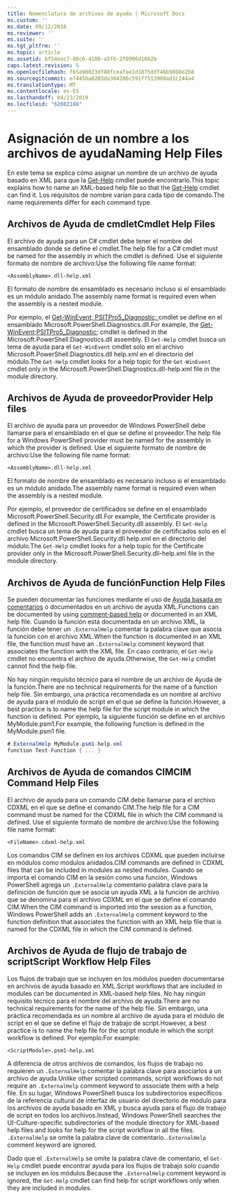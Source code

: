 ```yaml
---
title: Nomenclatura de archivos de ayuda | Microsoft Docs
ms.custom: ''
ms.date: 09/12/2016
ms.reviewer: ''
ms.suite: ''
ms.tgt_pltfrm: ''
ms.topic: article
ms.assetid: bf54eac7-88c6-4108-a5f6-2f0906d1662b
caps.latest.revision: 5
ms.openlocfilehash: f65a90023df88fceafae1d1875ddf46b9088e2b8
ms.sourcegitcommit: e7445ba8203da304286c591ff513900ad1c244a4
ms.translationtype: MT
ms.contentlocale: es-ES
ms.lasthandoff: 04/23/2019
ms.locfileid: "62082188"
---
```

# <a name="naming-help-files"></a><span data-ttu-id="240c2-102">Asignación de un nombre a los archivos de ayuda</span><span class="sxs-lookup"><span data-stu-id="240c2-102">Naming Help Files</span></span>

<span data-ttu-id="240c2-103">En este tema se explica cómo asignar un nombre de un archivo de ayuda basado en XML para que la [Get-Help](/powershell/module/Microsoft.PowerShell.Core/Get-Help) cmdlet puede encontrarlo.</span><span class="sxs-lookup"><span data-stu-id="240c2-103">This topic explains how to name an XML-based help file so that the [Get-Help](/powershell/module/Microsoft.PowerShell.Core/Get-Help) cmdlet can find it.</span></span> <span data-ttu-id="240c2-104">Los requisitos de nombre varían para cada tipo de comando.</span><span class="sxs-lookup"><span data-stu-id="240c2-104">The name requirements differ for each command type.</span></span>

## <a name="cmdlet-help-files"></a><span data-ttu-id="240c2-105">Archivos de Ayuda de cmdlet</span><span class="sxs-lookup"><span data-stu-id="240c2-105">Cmdlet Help Files</span></span>

<span data-ttu-id="240c2-106">El archivo de ayuda para un C# cmdlet debe tener el nombre del ensamblado donde se define el cmdlet.</span><span class="sxs-lookup"><span data-stu-id="240c2-106">The help file for a C# cmdlet must be named for the assembly in which the cmdlet is defined.</span></span> <span data-ttu-id="240c2-107">Use el siguiente formato de nombre de archivo:</span><span class="sxs-lookup"><span data-stu-id="240c2-107">Use the following file name format:</span></span>

```
<AssemblyName>.dll-help.xml
```

<span data-ttu-id="240c2-108">El formato de nombre de ensamblado es necesario incluso si el ensamblado es un módulo anidado.</span><span class="sxs-lookup"><span data-stu-id="240c2-108">The assembly name format is required even when the assembly is a nested module.</span></span>

<span data-ttu-id="240c2-109">Por ejemplo, el [Get-WinEvent; PSITPro5_Diagnostic; ](/powershell/module/Microsoft.PowerShell.Diagnostics/Get-WinEvent) cmdlet se define en el ensamblado Microsoft.PowerShell.Diagnostics.dll.</span><span class="sxs-lookup"><span data-stu-id="240c2-109">For example, the [Get-WinEvent;PSITPro5_Diagnostic;](/powershell/module/Microsoft.PowerShell.Diagnostics/Get-WinEvent) cmdlet is defined in the Microsoft.PowerShell.Diagnostics.dll assembly.</span></span> <span data-ttu-id="240c2-110">El `Get-Help` cmdlet busca un tema de ayuda para el `Get-WinEvent` cmdlet solo en el archivo Microsoft.PowerShell.Diagnostics.dll help.xml en el directorio del módulo.</span><span class="sxs-lookup"><span data-stu-id="240c2-110">The `Get-Help` cmdlet looks for a help topic for the `Get-WinEvent` cmdlet only in the Microsoft.PowerShell.Diagnostics.dll-help.xml file in the module directory.</span></span>

## <a name="provider-help-files"></a><span data-ttu-id="240c2-111">Archivos de Ayuda de proveedor</span><span class="sxs-lookup"><span data-stu-id="240c2-111">Provider Help files</span></span>

<span data-ttu-id="240c2-112">El archivo de ayuda para un proveedor de Windows PowerShell debe llamarse para el ensamblado en el que se define el proveedor.</span><span class="sxs-lookup"><span data-stu-id="240c2-112">The help file for a Windows PowerShell provider must be named for the assembly in which the provider is defined.</span></span> <span data-ttu-id="240c2-113">Use el siguiente formato de nombre de archivo:</span><span class="sxs-lookup"><span data-stu-id="240c2-113">Use the following file name format:</span></span>

```
<AssemblyName>.dll-help.xml
```

<span data-ttu-id="240c2-114">El formato de nombre de ensamblado es necesario incluso si el ensamblado es un módulo anidado.</span><span class="sxs-lookup"><span data-stu-id="240c2-114">The assembly name format is required even when the assembly is a nested module.</span></span>

<span data-ttu-id="240c2-115">Por ejemplo, el proveedor de certificados se define en el ensamblado Microsoft.PowerShell.Security.dll.</span><span class="sxs-lookup"><span data-stu-id="240c2-115">For example, the Certificate provider is defined in the Microsoft.PowerShell.Security.dll assembly.</span></span> <span data-ttu-id="240c2-116">El `Get-Help` cmdlet busca un tema de ayuda para el proveedor de certificados solo en el archivo Microsoft.PowerShell.Security.dll help.xml en el directorio del módulo.</span><span class="sxs-lookup"><span data-stu-id="240c2-116">The `Get-Help` cmdlet looks for a help topic for the Certificate provider only in the Microsoft.PowerShell.Security.dll-help.xml file in the module directory.</span></span>

## <a name="function-help-files"></a><span data-ttu-id="240c2-117">Archivos de Ayuda de función</span><span class="sxs-lookup"><span data-stu-id="240c2-117">Function Help Files</span></span>

<span data-ttu-id="240c2-118">Se pueden documentar las funciones mediante el uso de [Ayuda basada en comentarios](/powershell/module/microsoft.powershell.core/about/about_comment_based_help) o documentados en un archivo de ayuda XML.</span><span class="sxs-lookup"><span data-stu-id="240c2-118">Functions can be documented by using [comment-based help](/powershell/module/microsoft.powershell.core/about/about_comment_based_help) or documented in an XML help file.</span></span> <span data-ttu-id="240c2-119">Cuando la función está documentada en un archivo XML, la función debe tener un `.ExternalHelp` comentar la palabra clave que asocia la función con el archivo XML.</span><span class="sxs-lookup"><span data-stu-id="240c2-119">When the function is documented in an XML file, the function must have an `.ExternalHelp` comment keyword that associates the function with the XML file.</span></span> <span data-ttu-id="240c2-120">En caso contrario, el `Get-Help` cmdlet no encuentra el archivo de ayuda.</span><span class="sxs-lookup"><span data-stu-id="240c2-120">Otherwise, the `Get-Help` cmdlet cannot find the help file.</span></span>

<span data-ttu-id="240c2-121">No hay ningún requisito técnico para el nombre de un archivo de Ayuda de la función.</span><span class="sxs-lookup"><span data-stu-id="240c2-121">There are no technical requirements for the name of a function help file.</span></span> <span data-ttu-id="240c2-122">Sin embargo, una práctica recomendada es un nombre al archivo de ayuda para el módulo de script en el que se define la función.</span><span class="sxs-lookup"><span data-stu-id="240c2-122">However, a best practice is to name the help file for the script module in which the function is defined.</span></span> <span data-ttu-id="240c2-123">Por ejemplo, la siguiente función se define en el archivo MyModule.psm1.</span><span class="sxs-lookup"><span data-stu-id="240c2-123">For example, the following function is defined in the MyModule.psm1 file.</span></span>

```csharp
#.ExternalHelp MyModule.psm1-help.xml
function Test-Function { ... }
```

## <a name="cim-command-help-files"></a><span data-ttu-id="240c2-124">Archivos de Ayuda de comandos CIM</span><span class="sxs-lookup"><span data-stu-id="240c2-124">CIM Command Help Files</span></span>

<span data-ttu-id="240c2-125">El archivo de ayuda para un comando CIM debe llamarse para el archivo CDXML en el que se define el comando CIM.</span><span class="sxs-lookup"><span data-stu-id="240c2-125">The help file for a CIM command must be named for the CDXML file in which the CIM command is defined.</span></span> <span data-ttu-id="240c2-126">Use el siguiente formato de nombre de archivo:</span><span class="sxs-lookup"><span data-stu-id="240c2-126">Use the following file name format:</span></span>

```
<FileName>.cdxml-help.xml
```

<span data-ttu-id="240c2-127">Los comandos CIM se definen en los archivos CDXML que pueden incluirse en módulos como módulos anidados.</span><span class="sxs-lookup"><span data-stu-id="240c2-127">CIM commands are defined in CDXML files that can be included in modules as nested modules.</span></span> <span data-ttu-id="240c2-128">Cuando se importa el comando CIM en la sesión como una función, Windows PowerShell agrega un `.ExternalHelp` comentario palabra clave para la definición de función que se asocia un ayuda XML a la función de archivo que se denomina para el archivo CDXML en el que se define el comando CIM.</span><span class="sxs-lookup"><span data-stu-id="240c2-128">When the CIM command is imported into the session as a function, Windows PowerShell adds an `.ExternalHelp` comment keyword to the function definition that associates the function with an XML help file that is named for the CDXML file in which the CIM command is defined.</span></span>

## <a name="script-workflow-help-files"></a><span data-ttu-id="240c2-129">Archivos de Ayuda de flujo de trabajo de script</span><span class="sxs-lookup"><span data-stu-id="240c2-129">Script Workflow Help Files</span></span>

<span data-ttu-id="240c2-130">Los flujos de trabajo que se incluyen en los módulos pueden documentarse en archivos de ayuda basado en XML.</span><span class="sxs-lookup"><span data-stu-id="240c2-130">Script workflows that are included in modules can be documented in XML-based help files.</span></span> <span data-ttu-id="240c2-131">No hay ningún requisito técnico para el nombre del archivo de ayuda.</span><span class="sxs-lookup"><span data-stu-id="240c2-131">There are no technical requirements for the name of the help file.</span></span> <span data-ttu-id="240c2-132">Sin embargo, una práctica recomendada es un nombre al archivo de ayuda para el módulo de script en el que se define el flujo de trabajo de script.</span><span class="sxs-lookup"><span data-stu-id="240c2-132">However, a best practice is to name the help file for the script module in which the script workflow is defined.</span></span> <span data-ttu-id="240c2-133">Por ejemplo:</span><span class="sxs-lookup"><span data-stu-id="240c2-133">For example:</span></span>

```
<ScriptModule>.psm1-help.xml
```

<span data-ttu-id="240c2-134">A diferencia de otros archivos de comandos, los flujos de trabajo no requieren un `.ExternalHelp` comentar la palabra clave para asociarlos a un archivo de ayuda.</span><span class="sxs-lookup"><span data-stu-id="240c2-134">Unlike other scripted commands, script workflows do not require an `.ExternalHelp` comment keyword to associate them with a help file.</span></span> <span data-ttu-id="240c2-135">En su lugar, Windows PowerShell busca los subdirectorios específicos de la referencia cultural de interfaz de usuario del directorio de módulo para los archivos de ayuda basado en XML y busca ayuda para el flujo de trabajo de script en todos los archivos.</span><span class="sxs-lookup"><span data-stu-id="240c2-135">Instead, Windows PowerShell searches the UI-Culture-specific subdirectories of the module directory for XML-based help files and looks for help for the script workflow in all the files.</span></span> <span data-ttu-id="240c2-136">`.ExternalHelp` se omite la palabra clave de comentario.</span><span class="sxs-lookup"><span data-stu-id="240c2-136">`.ExternalHelp` comment keyword are ignored.</span></span>

<span data-ttu-id="240c2-137">Dado que el `.ExternalHelp` se omite la palabra clave de comentario, el `Get-Help` cmdlet puede encontrar ayuda para los flujos de trabajo solo cuando se incluyen en los módulos.</span><span class="sxs-lookup"><span data-stu-id="240c2-137">Because the `.ExternalHelp` comment keyword is ignored, the `Get-Help` cmdlet can find help for script workflows only when they are included in modules.</span></span>
